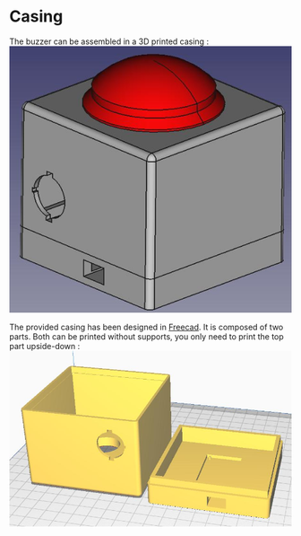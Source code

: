 # Casing

The buzzer can be assembled in a 3D printed casing  :
![cao](../images/cao.jpg)

The provided casing has been designed in [Freecad](https://www.freecadweb.org/). It is composed of two parts. Both can be printed without supports, you only need to print the top part upside-down : 
![slicing](../images/slicing.jpg)